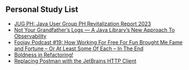 ## Personal Study List
<!-- BLOG-POST-LIST:START -->
- [JUG PH: Java User Group PH Revitalization Report 2023](https://foojay.io/today/java-user-group-ph-report-2023/)
- [Not Your Grandfather’s Logs — A Java Library’s New Approach To Observability](https://foojay.io/today/not-your-grandfathers-logs-a-java-librarys-new-approach-to-observability/)
- [Foojay Podcast #19: How Working For Free For Fun Brought Me Fame and Fortune – Or At Least Some Of Each – In The End](https://foojay.io/today/foojay-podcast-19/)
- [Boldness in Refactoring!](https://foojay.io/today/boldness-in-refactoring/)
- [Replacing Postman with the JetBrains HTTP Client](https://foojay.io/today/replacing-postman-with-the-jetbrains-http-client/)
<!-- BLOG-POST-LIST:END -->  
